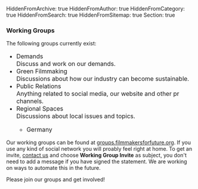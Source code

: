 HiddenFromArchive: true
HiddenFromAuthor: true
HiddenFromCategory: true
HiddenFromSearch: true
HiddenFromSitemap: true
Section: true

### Working Groups

The following groups currently exist:
<ul class="text-white list" style="font-size:1rem">
  <li class="text-white font-weight-normal">Demands</li>
  <span class="text-white-50 font-weight-light">Discuss and work on our demands.</span>
  <li class="text-white font-weight-normal">Green Filmmaking</li>
  <span class="text-white-50 font-weight-light">Discussions about how our industry can become sustainable.</span>
  <li class="text-white font-weight-normal">Public Relations</li>
  <span class="text-white-50 font-weight-light">Anything related to social media, our website and other pr channels.</span>
  <li class="text-white font-weight-normal">Regional Spaces</li>
  <span class="text-white-50 font-weight-light">Discussions about local issues and topics.</span>
  <ul class="text-white list" style="font-size:1rem">
    <li class="text-white font-weight-normal">Germany</li>
  </ul>
</ul>

Our working groups can be found at [groups.filmmakersforfuture.org](https://groups.filmmakersforfuture.org). If you use any kind of social network you will proably feel right at home. To get an invite, [contact us](/contact) and choose **Working Group Invite** as subject, you don't need to add a message if you have signed the statement. We are working on ways to automate this in the future.

Please join our groups and get involved!
